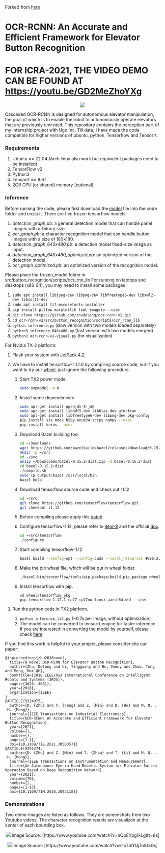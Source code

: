 Forked from [here](https://github.com/zhudelong/ocr-rcnn-v2/tree/master)

# OCR-RCNN: An Accurate and Efficient Framework for Elevator Button Recognition

# FOR ICRA-2021, THE VIDEO DEMO CAN BE FOUND AT https://youtu.be/GD2MeZhoYXg

  <p align="center">
    <img src="./src/button_recognition/scripts/ocr_rcnn_lib/demos/demo_10.jpg">


Cascaded OCR-RCNN is designed for autonomous elevator manipulation, the goal of which is to enable the robot to autonomously operate elevators that are previously unvisited. This repository contains the perception part of my internship project with Ugo Inc. Till date, I have made the code compatible for higher versions of ubuntu, python, Tensorflow and Tensorrt. 

### Requirements

1.  Ubuntu == 22.04 (Arch linux also work but equivalent packages need to be installed)
2.  TensorFlow v2
3.  Python3
4.  Tensorrt == 8.6.1 
5.  2GB GPU (or shared) memory (optional)

### Inference


Before running the code, please first download the [model](https://drive.google.com/file/d/1FVXI-G-EsCrkKbknhHL-9Y1pBshY7JCv/view?usp=sharing) file into the code folder and unzip it. There are five frozen tensorflow models:

1. *detection_graph.pb*: a general detection model that can handle panel images with arbitrary size.
2.  *ocr_graph.pb*: a character recognition model that can handle button images with a size of 180x180.
3. *detection_graph_640x480.pb*: a detection model  fixed-size image as input.
4. *detection_graph_640x480_optimized.pb*: an optimized version of the detection model.
5. *ocr_graph_optimized.pb*:  an optimized version of the recognition model.

Please place the frozen_model folder in src/button_recognition/scripts/ocr_rnn_lib
For running on laptops and desktops (x86_64), you may need to install some packages :

1. `sudo apt install libjpeg-dev libpng-dev libfreetype6-dev libxml2-dev libxslt1-dev `
2. `sudo apt install ttf-mscorefonts-installer`
3. `pip install pillow matplotlib lxml imageio --user` 
4. `git clone https://github.com/zhudelong/ocr-rcnn-v2.git`
5. `cd ocr-rcnn-v2/src/button_recognition/scripts/ocr_rcnn_lib`
7. `python inference.py`  (slow version with two models loaded separately) 
7. ``python3 inference_640x480.py`` (fast version with two models merged)
8. `python3 ocr-rcnn-v2-visual.py` (for visualization)

For Nvidia TX-2 platform:

1. Flash your system with [JetPack 4.2](<https://developer.nvidia.com/embedded/jetpack>).

2. We have to install tensorflow-1.12.0 by compiling source code, but if you want to try our [wheel](https://drive.google.com/file/d/1HVXrPZO29loYVdoaPOZDRlB-lB92OuKC/view?usp=sharing), just ignore the following procedure. 

   1. Start TX2 power mode.

      ```bash
      sudo nvpmodel -m 0
      ```

   2. Install some dependencies

      ```bash
      sudo apt-get install openjdk-8-jdk
      sudo apt-get install libhdf5-dev libblas-dev gfortran
      sudo apt-get install libfreetype6-dev libpng-dev pkg-config 
      pip install six mock h5py enum34 scipy numpy --user
      pip install keras --user
      ```

   3. Download Bazel building tool

      ```bash
      cd ~/Downloads
      wget https://github.com/bazelbuild/bazel/releases/download/0.15.2/bazel-0.15.2-dist.zip
      mkdir -p ~/src
      cd ~/src
      unzip ~/Downloads/bazel-0.15.2-dist.zip -d bazel-0.15.2-dist
      cd bazel-0.15.2-dist
      ./compile.sh
      sudo cp output/bazel /usr/local/bin
      bazel help
      ```

   4. Download tensorflow source code and check out r1.12

      ```bash
      cd ~/src
      git clone https://github.com/tensorflow/tensorflow.git
      git checkout r1.12
      ```

   5. Before compiling please apply this [patch](<https://github.com/peterlee0127/tensorflow-nvJetson/blob/master/patch/tensorflow1.12.patch>). 

   6. Configure tensorflow-1.12,  please refer to [item-9](https://jkjung-avt.github.io/build-tensorflow-1.8.0/) and the official [doc](<https://www.tensorflow.org/install/source>).

      ```bash
      cd ~/src/tensorflow
      ./configure
      ```

   7. Start compiling tensorflow-1.12

      ```bash
      bazel build --config=opt --config=cuda --local_resources 4096,2.0,1.0 //tensorflow/tools/pip_package:build_pip_package --cxxopt="-D_GLIBCXX_USE_CXX11_ABI=0"
      ```

   8. Make the pip wheel file, which will be put in wheel folder.

      ```bash
      ./bazel-bin/tensorflow/tools/pip_package/build_pip_package wheel/tensorflow_pkg
      ```

   9. Install tensorflow with pip.

      ```
      cd wheel/tensorflow_pkg
      pip tensorflow-1.12.1-cp27-cp27mu-linux_aarch64.whl --user
      ```

3. Run the python code in TX2 platform.

   1. ``python inference_tx2.py`` (~0.7s per image, without optimization)
   2. The model can be converted to tensorrt engine for faster inference. If you are interested in converting the model by yourself, please check [here](https://jkjung-avt.github.io/tf-trt-models/)

If you find this work is helpful to your project, please consider cite our paper:

```
@inproceedings{zhu2018novel,
  title={A Novel OCR-RCNN for Elevator Button Recognition},
  author={Zhu, Delong and Li, Tingguang and Ho, Danny and Zhou, Tong and Meng, Max QH},
  booktitle={2018 IEEE/RSJ International Conference on Intelligent Robots and Systems (IROS)},
  pages={3626--3631},
  year={2018},
  organization={IEEE}
}
@ARTICLE{9324975,
  author={D. {Zhu} and Y. {Fang} and Z. {Min} and D. {Ho} and M. Q. . -H. {Meng}},
  journal={IEEE Transactions on Industrial Electronics}, 
  title={OCR-RCNN: An Accurate and Efficient Framework for Elevator Button Recognition}, 
  year={2021},
  volume={},
  number={},
  pages={1-1},
  doi={10.1109/TIE.2021.3050357}}
@ARTICLE{9295374,
  author={D. {Zhu} and Z. {Min} and T. {Zhou} and T. {Li} and M. Q. . -H. {Meng}},
  journal={IEEE Transactions on Instrumentation and Measurement}, 
  title={An Autonomous Eye-in-Hand Robotic System for Elevator Button Operation Based on Deep Recognition Network}, 
  year={2021},
  volume={70},
  number={},
  pages={1-13},
  doi={10.1109/TIM.2020.3043118}}
```

### Demonstrations

Two demo-images are listed as follows. They are screenshots from two Youtube videos. The character recognition results are visualized at the center of each bounding box. 

  <p align="center">
    <img src="./src/button_recognition/scripts/ocr_rcnn_lib/demos/image3.jpg" >
    Image Source: [https://www.youtube.com/watch?v=bQpEYpg1kLg&t=8s]
  </p>
  <p align="center">
    <img src="./src/button_recognition/scripts/ocr_rcnn_lib/demos/image2.jpg">
    Image Source: [https://www.youtube.com/watch?v=k1bTibYQjTo&t=9s]
  </p>


